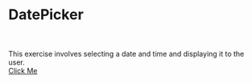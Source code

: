 # DatePicker
<br>
<br>
This exercise involves selecting a date and time and displaying it to the user. <br>
<a href="https://datepicker-jcfc.onrender.com">Click Me</a>
